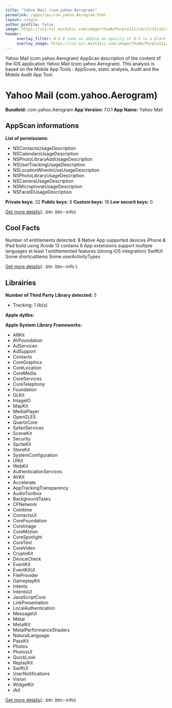 ```yaml
---
title: "Yahoo Mail (com.yahoo.Aerogram)"
permalink: /apps/ios/com.yahoo.Aerogram.html
layout: single
author_profile: false
image: https://is2-ssl.mzstatic.com/image/thumb/Purple112/v4/c7/33/a3/c733a3cf-126c-c78c-087e-33130b7990fb/MailAppIcon-0-1x_U007emarketing-0-7-0-85-220.png/512x512bb.jpg
header: 
     overlay_filter: 0.5 # same as adding an opacity of 0.5 to a black background
     overlay_image: https://is2-ssl.mzstatic.com/image/thumb/Purple112/v4/c7/33/a3/c733a3cf-126c-c78c-087e-33130b7990fb/MailAppIcon-0-1x_U007emarketing-0-7-0-85-220.png/512x512bb.jpg
---
```

Yahoo Mail (com.yahoo.Aerogram) AppScan description of the content of the iOS application Yahoo Mail (com.yahoo.Aerogram). This analysis is based on the Mobile App Tools : AppScore, static analysis, Audit and the Mobile Audit App Tool.

# Yahoo Mail (com.yahoo.Aerogram)

**BundleId:** com.yahoo.Aerogram
**App Version:** 7.0.1
**App Name:** Yahoo Mail


## AppScan informations 

**List of permissions:** 
- NSContactsUsageDescription
- NSCalendarsUsageDescription
- NSPhotoLibraryAddUsageDescription
- NSUserTrackingUsageDescription
- NSLocationWhenInUseUsageDescription
- NSPhotoLibraryUsageDescription
- NSCameraUsageDescription
- NSMicrophoneUsageDescription
- NSFaceIDUsageDescription
  
  
**Private keys:** 32
**Public keys:** 8
**Custom keys:** 18
**Low securit keys:** 0
  
[Get more details](/pricing.html){: .btn .btn--info}

## Cool Facts

Number of entitlements detected: 8
Native App
supported devices iPhone & iPad
build using Xcode 13
contains 6 App extensions
support multiple languages
at least 1 entitlemented features (strong iOS integration)
SwiftUI
Some shortcutItems 
Some userActivityTypes
  
[Get more details](/pricing.html){: .btn .btn--info }

## Librairies 
**Number of Third Party Library detected:** 5
- Tracking: 1 lib(s)


**Apple dylibs:**


**Apple System Library Frameworks:**
- ARKit
- AVFoundation
- AdServices
- AdSupport
- Contacts
- CoreGraphics
- CoreLocation
- CoreMedia
- CoreServices
- CoreTelephony
- Foundation
- GLKit
- ImageIO
- MapKit
- MediaPlayer
- OpenGLES
- QuartzCore
- SafariServices
- SceneKit
- Security
- SpriteKit
- StoreKit
- SystemConfiguration
- UIKit
- WebKit
- AuthenticationServices
- AVKit
- Accelerate
- AppTrackingTransparency
- AudioToolbox
- BackgroundTasks
- CFNetwork
- Combine
- ContactsUI
- CoreFoundation
- CoreImage
- CoreMotion
- CoreSpotlight
- CoreText
- CoreVideo
- CryptoKit
- DeviceCheck
- EventKit
- EventKitUI
- FileProvider
- GameplayKit
- Intents
- IntentsUI
- JavaScriptCore
- LinkPresentation
- LocalAuthentication
- MessageUI
- Metal
- MetalKit
- MetalPerformanceShaders
- NaturalLanguage
- PassKit
- Photos
- PhotosUI
- QuickLook
- ReplayKit
- SwiftUI
- UserNotifications
- Vision
- WidgetKit
- iAd


  
[Get more details](/pricing.html){: .btn .btn--info}

